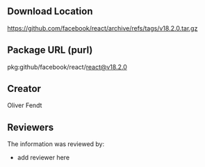 ## Download Location

https://github.com/facebook/react/archive/refs/tags/v18.2.0.tar.gz

## Package URL (purl)

pkg:github/facebook/react/react@v18.2.0

## Creator

Oliver Fendt

## Reviewers

The information was reviewed by:

* add reviewer here
